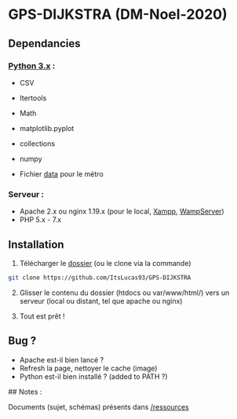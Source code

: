 # GPS-DIJKSTRA (DM-Noel-2020)


<!--  -->
## Dependancies

### [Python 3.x](https://www.python.org/downloads/) :

*   CSV
*   Itertools
*   Math
*   matplotlib.pyplot
*   collections
*   numpy

*   Fichier [data](https://github.com/ItsLucas93/GPS-DIJKSTRA/blob/master/py/data.py) pour le métro 

### Serveur :

*   Apache 2.x ou nginx 1.19.x (pour le local, [Xampp](https://www.apachefriends.org/fr/download.html), [WampServer](https://www.wampserver.com))
*   PHP 5.x - 7.x

## Installation

1. Télécharger le [dossier](https://github.com/ItsLucas93/GPS-DIJKSTRA.git) (ou le clone via la commande)

```sh
git clone https://github.com/ItsLucas93/GPS-DIJKSTRA
```

2. Glisser le contenu du dossier (htdocs ou var/www/html/) vers un serveur (local ou distant, tel que apache ou nginx)

3. Tout est prêt !

## Bug ?

* Apache est-il bien lancé ? 
* Refresh la page, nettoyer le cache (image)
* Python est-il bien installé ? (added to PATH ?)

## Notes :

Documents (sujet, schémas) présents dans [/ressources](https://github.com/ItsLucas93/GPS-DIJKSTRA/tree/master/ressources)